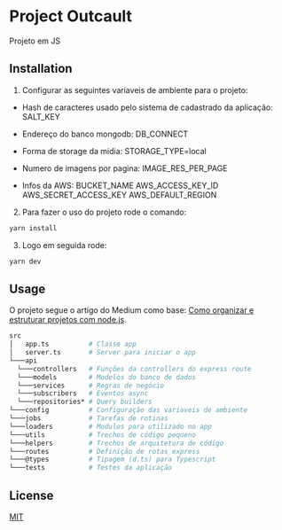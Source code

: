 # Project Outcault

Projeto em JS

## Installation

1) Configurar as seguintes variaveis de ambiente para o projeto:

- Hash de caracteres usado pelo sistema de cadastrado da aplicação:
  SALT_KEY 

- Endereço do banco mongodb:
 DB_CONNECT

- Forma de storage da midia: 
 STORAGE_TYPE=local

- Numero de imagens por pagina:
IMAGE_RES_PER_PAGE

- Infos da AWS:
BUCKET_NAME
AWS_ACCESS_KEY_ID
AWS_SECRET_ACCESS_KEY
AWS_DEFAULT_REGION

2) Para fazer o uso do projeto rode o comando:

```bash
yarn install
```

3) Logo em seguida rode:

```bash
yarn dev
```

## Usage

O projeto segue o artigo do Medium como base: [Como organizar e estruturar projetos com node.js](https://medium.com/@diomalta/como-organizar-e-estruturar-projetos-com-node-js-4845be004899).

```bash
src
│   app.ts          # Classe app
│   server.ts       # Server para iniciar o app
└───api             
  └───controllers   # Funções da controllers do express route
  └───models        # Modelos do banco de dados
  └───services      # Regras de negócio
  └───subscribers   # Eventos async 
  └───repositories* # Query builders 
└───config          # Configuração das variaveis de ambiente
└───jobs            # Tarefas de rotinas
└───loaders         # Modulos para utilizado no app
└───utils           # Trechos de código pequeno
└───helpers         # Trechos de arquitetura de código
└───routes          # Definição de rotas express
└───@types          # Tipagem (d.ts) para Typescript
└───tests           # Testes da aplicação
```

## License
[MIT](https://choosealicense.com/licenses/mit/)